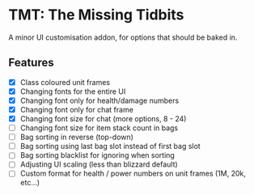 # TMT: The Missing Tidbits

A minor UI customisation addon, for options that should be baked in.


## Features

- [x] Class coloured unit frames
- [x] Changing fonts for the entire UI
- [x] Changing font only for health/damage numbers
- [x] Changing font only for chat frame
- [x] Changing font size for chat (more options, 8 - 24)
- [ ] Changing font size for item stack count in bags
- [ ] Bag sorting in reverse (top-down)
- [ ] Bag sorting using last bag slot instead of first bag slot
- [ ] Bag sorting blacklist for ignoring when sorting
- [ ] Adjusting UI scaling (less than blizzard default)
- [ ] Custom format for health / power numbers on unit frames (1M, 20k, etc...)